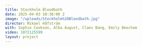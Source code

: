 ```yaml
---
title: Stockholm Bloodbath
date: 2025-04-03 10:38:00 Z
image: "/uploads/Stockholm%20Bloodbath.jpg"
director: Mikael Håfström
with: Sophie Cookson, Alba August, Claes Bang, Emily Beecham
video: 1072125599
layout: project
---
```


